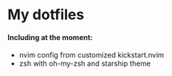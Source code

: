 # My dotfiles

#### Including at the moment:
- nvim config from customized kickstart.nvim
- zsh with oh-my-zsh and starship theme
